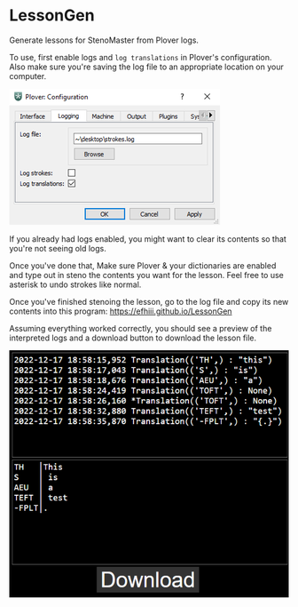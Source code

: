 # LessonGen
Generate lessons for StenoMaster from Plover logs.

To use, first enable logs and `log translations` in Plover's configuration. Also make sure you're saving the log file to an appropriate location on your computer.

 ![Plover configuration for logs](/src/log-image.png)

If you already had logs enabled, you might want to clear its contents so that you're not seeing old logs.

Once you've done that, Make sure Plover & your dictionaries are enabled and type out in steno the contents you want for the lesson. Feel free to use asterisk to undo strokes like normal.

Once you've finished stenoing the lesson, go to the log file and copy its new contents into this program:
<https://efhiii.github.io/LessonGen>

Assuming everything worked correctly, you should see a preview of the interpreted logs and a download button to download the lesson file.

 ![LessonGen usage example](/src/app.png)
